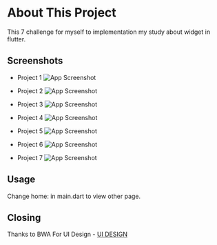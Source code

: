 # About This Project

This 7 challenge for myself to implementation my study about widget in flutter.

## Screenshots

- Project 1
  ![App Screenshot](https://i.ibb.co/0MZYtrq/project1.png)

- Project 2
  ![App Screenshot](https://i.ibb.co/pvWstXh/project2.png)

- Project 3
  ![App Screenshot](https://i.ibb.co/JQSGv6H/project3.png)

- Project 4
  ![App Screenshot](https://i.ibb.co/FX0vDmb/project4.png)

- Project 5
  ![App Screenshot](https://i.ibb.co/MgcHPbJ/project5.png)

- Project 6
  ![App Screenshot](https://i.ibb.co/VpQpcSL/project6.png)

- Project 7
  ![App Screenshot](https://i.ibb.co/8gtGjr7/project7.png)

## Usage

Change home: in main.dart to view other page.

## Closing

Thanks to BWA For UI Design - [UI DESIGN](https://www.figma.com/file/A5yDrFljI2VrNNV9tza0wp/7-Days-Mastering-Flutter-UI?type=design&node-id=0%3A1&mode=design&t=1JxtzvJlbitZBYoe-1)

